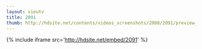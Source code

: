 ```yaml
---
layout: sieutv
title: 2091
thumb: http://hdsite.net/contents/videos_screenshots/2000/2091/preview_360p.mp4.jpg
---
```

{% include iframe src='http://hdsite.net/embed/2091' %}
 
